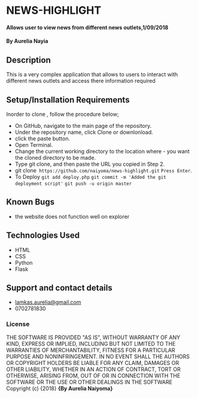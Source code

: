 # NEWS-HIGHLIGHT
#### Allows user to view news from different news outlets,1/09/2018 
#### By Aurelia Nayia
## Description
This is a very complex application that allows to users to interact with different news outlets and access there information required
## Setup/Installation Requirements

Inorder to clone , follow the procedure below;

- On GitHub, navigate to the main page of the repository.
- Under the repository name, click Clone or downlonload.
- click the paste button.
- Open Terminal.
- Change the current working directory to the location where  -  you want the cloned directory to be made.
- Type git clone, and then paste the URL you copied in Step 2.
- git clone` https://github.com/naiyoma/news-highlight.git`
`Press Enter`.
- To Deploy
`git add deploy.php`
`git commit -m 'Added the git deployment script'`
`git push -u origin master`
## Known Bugs
- the website does not function well on explorer
## Technologies Used
- HTML
- CSS
- Python
- Flask
## Support and contact details
- lamkas.aurelia@gmail.com
- 0702781830
### License
THE SOFTWARE IS PROVIDED "AS IS", WITHOUT WARRANTY OF ANY KIND, EXPRESS OR IMPLIED, INCLUDING BUT NOT LIMITED TO THE WARRANTIES OF MERCHANTABILITY, FITNESS FOR A PARTICULAR PURPOSE AND NONINFRINGEMENT. IN NO EVENT SHALL THE AUTHORS OR COPYRIGHT HOLDERS BE LIABLE FOR ANY CLAIM, DAMAGES OR OTHER LIABILITY, WHETHER IN AN ACTION OF CONTRACT, TORT OR OTHERWISE, ARISING FROM, OUT OF OR IN CONNECTION WITH THE SOFTWARE OR THE USE OR OTHER DEALINGS IN THE SOFTWARE
Copyright (c) {2018} **{By Aurelia Naiyoma}**